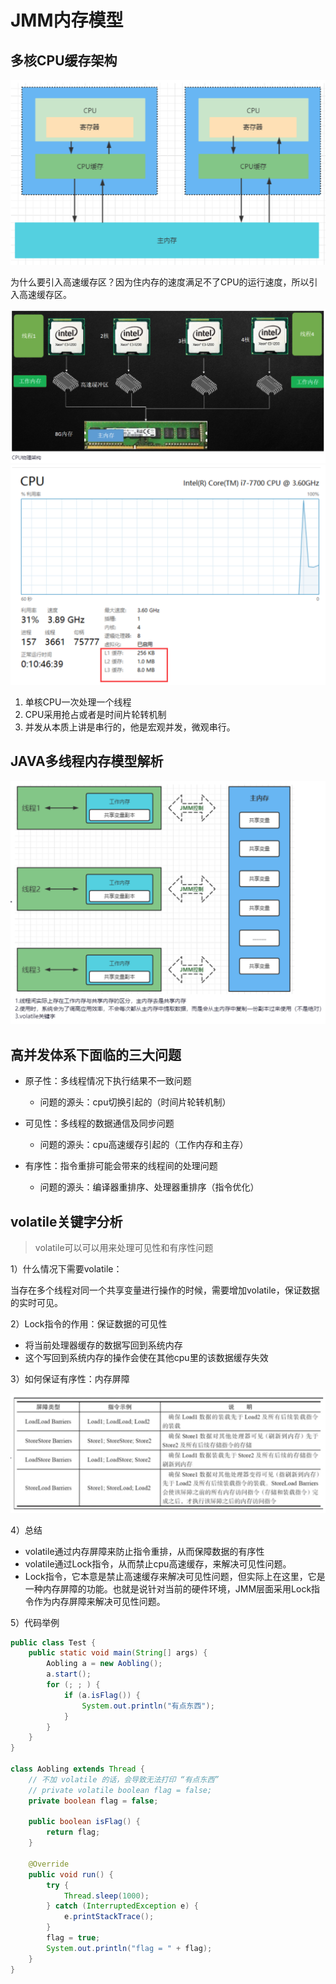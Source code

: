 # JMM内存模型

## 多核CPU缓存架构

<img src="011_JUC之JMM内存模型.assets/image-20220315085029976.png" alt="image-20220315085029976" style="zoom:50%;" />

为什么要引入高速缓存区？因为住内存的速度满足不了CPU的运行速度，所以引入高速缓存区。

<img src="011_JUC之JMM内存模型.assets/image-20220315085220528.png" alt="image-20220315085220528" style="zoom:50%;" />

<img src="011_JUC之JMM内存模型.assets/image-20220315085323526.png" alt="image-20220315085323526" style="zoom:50%;" />

1. 单核CPU一次处理一个线程
2. CPU采用抢占或者是时间片轮转机制
3. 并发从本质上讲是串行的，他是宏观并发，微观串行。

## JAVA多线程内存模型解析

<img src="011_JUC之JMM内存模型.assets/image-20220315085708527.png" alt="image-20220315085708527" style="zoom:50%;" />

## 高并发体系下面临的三大问题

- 原子性：多线程情况下执行结果不一致问题
  - 问题的源头：cpu切换引起的（时间片轮转机制）
- 可见性：多线程的数据通信及同步问题
  - 问题的源头：cpu高速缓存引起的（工作内存和主存）

- 有序性：指令重排可能会带来的线程间的处理问题
  - 问题的源头：编译器重排序、处理器重排序（指令优化）

## volatile关键字分析

> volatile可以可以用来处理可见性和有序性问题

1）什么情况下需要volatile：

当存在多个线程对同一个共享变量进行操作的时候，需要增加volatile，保证数据的实时可见。

2）Lock指令的作用：保证数据的可见性

- 将当前处理器缓存的数据写回到系统内存
- 这个写回到系统内存的操作会使在其他cpu里的该数据缓存失效

3）如何保证有序性：内存屏障

![image-20220315091028003](011_JUC之JMM内存模型.assets/image-20220315091028003.png)

4）总结

- volatile通过内存屏障来防止指令重排，从而保障数据的有序性
- volatile通过Lock指令，从而禁止cpu高速缓存，来解决可见性问题。
- Lock指令，它本意是禁止高速缓存来解决可见性问题，但实际上在这里，它是一种内存屏障的功能。也就是说针对当前的硬件环境，JMM层面采用Lock指令作为内存屏障来解决可见性问题。

5）代码举例

```java
public class Test {
    public static void main(String[] args) {
        Aobling a = new Aobling();
        a.start();
        for (; ; ) {
            if (a.isFlag()) {
                System.out.println("有点东西");
            }
        }
    }
}

class Aobling extends Thread {
    // 不加 volatile 的话，会导致无法打印 “有点东西”
    // private volatile boolean flag = false;
    private boolean flag = false;

    public boolean isFlag() {
        return flag;
    }

    @Override
    public void run() {
        try {
            Thread.sleep(1000);
        } catch (InterruptedException e) {
            e.printStackTrace();
        }
        flag = true;
        System.out.println("flag = " + flag);
    }
}
```